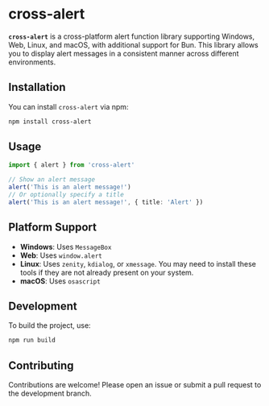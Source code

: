 # cross-alert

**`cross-alert`** is a cross-platform alert function library supporting Windows, Web, Linux, and macOS, with additional support for Bun. This library allows you to display alert messages in a consistent manner across different environments.

## Installation

You can install `cross-alert` via npm:

```bash
npm install cross-alert
```

## Usage

```typescript
import { alert } from 'cross-alert'

// Show an alert message
alert('This is an alert message!')
// Or optionally specify a title
alert('This is an alert message!', { title: 'Alert' })
```

## Platform Support

- **Windows**: Uses `MessageBox`
- **Web**: Uses `window.alert`
- **Linux**: Uses `zenity`, `kdialog`, or `xmessage`. You may need to install these tools if they are not already present on your system.
- **macOS**: Uses `osascript`

## Development

To build the project, use:

```bash
npm run build
```

## Contributing

Contributions are welcome! Please open an issue or submit a pull request to the development branch.
